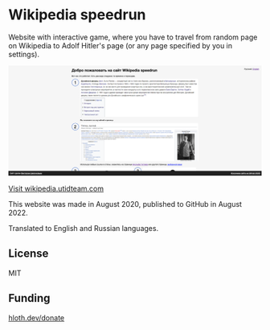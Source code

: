 # Wikipedia speedrun

Website with interactive game, where you have to travel from random page on Wikipedia to Adolf Hitler's page (or any page specified by you in settings).

![banner](./README_banner.png)

[Visit wikipedia.utidteam.com](https://wikipedia.utidteam.com/en/)

This website was made in August 2020, published to GitHub in August 2022.

Translated to English and Russian languages.

## License

MIT

## Funding

[hloth.dev/donate](https://hloth.dev/donate)